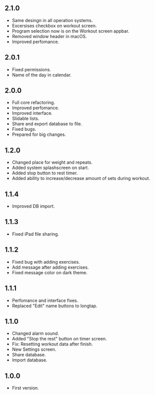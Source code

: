 ## 2.1.0
- Same desingn in all operation systems.
- Excersises checkbox on workout screen.
- Program selection now is on the Workout screen appbar.
- Removed window header in macOS.
- Improved perfomance.

## 2.0.1
- Fixed permissions.
- Name of the day in calendar.

## 2.0.0
- Full core refactoring.
- Improved perfomance.
- Improved interface.
- Slidable lists.
- Share and export database to file.
- Fixed bugs.
- Prepared for big changes.

## 1.2.0
- Changed place for weight and repeats.
- Added system splashscreen on start.
- Added stop button to rest timer.
- Added ability to increase/decrease amount of sets during workout.

## 1.1.4
- Improved DB import.

## 1.1.3
- Fixed iPad file sharing.
  
## 1.1.2
- Fixed bug with adding exercises.
- Add message after adding exercises.
- Fixed message color on dark theme.

## 1.1.1
- Perfomance and interface fixes.
- Replaced "Edit" name buttons to longtap. 

## 1.1.0
- Changed alarm sound.
- Added "Stop the rest" button on timer screen.
- Fix: Resetting workout data after finish.
- New Settings screen.
- Share database.
- Import database.

## 1.0.0
- First version.
